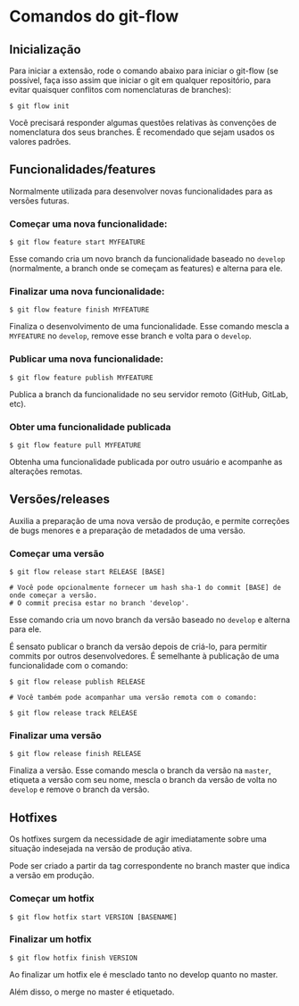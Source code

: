 # Comandos do git-flow

## Inicialização

Para iniciar a extensão, rode o comando abaixo para iniciar o git-flow (se possível, faça isso assim que iniciar o git em qualquer repositório, para evitar quaisquer conflitos com nomenclaturas de branches):

```
$ git flow init
```

Você precisará responder algumas questões relativas às convenções de nomenclatura dos seus branches. É recomendado que sejam usados os valores padrões.

## Funcionalidades/features

Normalmente utilizada para desenvolver novas funcionalidades para as versões futuras.

### Começar uma nova funcionalidade:

```
$ git flow feature start MYFEATURE
```

Esse comando cria um novo branch da funcionalidade baseado no `develop` (normalmente, a branch onde se começam as features) e alterna para ele.

### Finalizar uma nova funcionalidade:

```
$ git flow feature finish MYFEATURE
```

Finaliza o desenvolvimento de uma funcionalidade. Esse comando mescla a `MYFEATURE` no `develop`, remove esse branch e volta para o `develop`.

### Publicar uma nova funcionalidade:

```
$ git flow feature publish MYFEATURE
```

Publica a branch da funcionalidade no seu servidor remoto (GitHub, GitLab, etc).

### Obter uma funcionalidade publicada

```
$ git flow feature pull MYFEATURE
```

Obtenha uma funcionalidade publicada por outro usuário e acompanhe as alterações remotas.

## Versões/releases

Auxilia a preparação de uma nova versão de produção, e permite correções de bugs menores e a preparação de metadados de uma versão.

### Começar uma versão

```
$ git flow release start RELEASE [BASE]

# Você pode opcionalmente fornecer um hash sha-1 do commit [BASE] de onde começar a versão.
# O commit precisa estar no branch 'develop'.
```

Esse comando cria um novo branch da versão baseado no `develop` e alterna para ele.

É sensato publicar o branch da versão depois de criá-lo, para permitir commits por outros desenvolvedores. É semelhante à publicação de uma funcionalidade com o comando:

```
$ git flow release publish RELEASE

# Você também pode acompanhar uma versão remota com o comando:

$ git flow release track RELEASE
```

### Finalizar uma versão

```
$ git flow release finish RELEASE
```

Finaliza a versão. Esse comando mescla o branch da versão na `master`, etiqueta a versão com seu nome, mescla o branch da versão de volta no `develop` e remove o branch da versão.

## Hotfixes

Os hotfixes surgem da necessidade de agir imediatamente sobre uma situação indesejada na versão de produção ativa.

Pode ser criado a partir da tag correspondente no branch master que indica a versão em produção.

### Começar um hotfix

```
$ git flow hotfix start VERSION [BASENAME]
```

### Finalizar um hotfix

```
$ git flow hotfix finish VERSION
```

Ao finalizar um hotfix ele é mesclado tanto no develop quanto no master. 

Além disso, o merge no master é etiquetado.